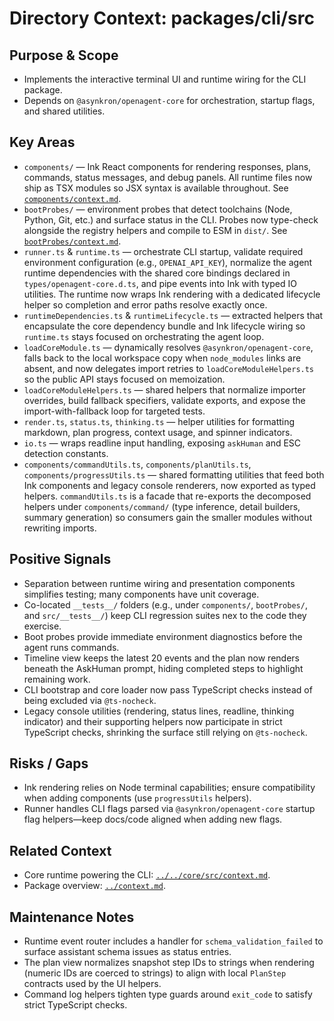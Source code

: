 # Directory Context: packages/cli/src

## Purpose & Scope

- Implements the interactive terminal UI and runtime wiring for the CLI package.
- Depends on `@asynkron/openagent-core` for orchestration, startup flags, and shared utilities.

## Key Areas

- `components/` — Ink React components for rendering responses, plans, commands, status messages, and debug panels. All runtime files now ship as TSX modules so JSX syntax is available throughout. See [`components/context.md`](components/context.md).
- `bootProbes/` — environment probes that detect toolchains (Node, Python, Git, etc.) and surface status in the CLI. Probes now type-check alongside the registry helpers and compile to ESM in `dist/`. See [`bootProbes/context.md`](bootProbes/context.md).
- `runner.ts` & `runtime.ts` — orchestrate CLI startup, validate required environment configuration (e.g., `OPENAI_API_KEY`), normalize the agent runtime dependencies with the shared core bindings declared in `types/openagent-core.d.ts`, and pipe events into Ink with typed IO utilities. The runtime now wraps Ink rendering with a dedicated lifecycle helper so completion and error paths resolve exactly once.
- `runtimeDependencies.ts` & `runtimeLifecycle.ts` — extracted helpers that encapsulate the core dependency bundle and Ink lifecycle wiring so `runtime.ts` stays focused on orchestrating the agent loop.
- `loadCoreModule.ts` — dynamically resolves `@asynkron/openagent-core`, falls back to the local workspace copy when `node_modules` links are absent, and now delegates import retries to `loadCoreModuleHelpers.ts` so the public API stays focused on memoization.
- `loadCoreModuleHelpers.ts` — shared helpers that normalize importer overrides, build fallback specifiers, validate exports, and expose the import-with-fallback loop for targeted tests.
- `render.ts`, `status.ts`, `thinking.ts` — helper utilities for formatting markdown, plan progress, context usage, and spinner indicators.
- `io.ts` — wraps readline input handling, exposing `askHuman` and ESC detection constants.
- `components/commandUtils.ts`, `components/planUtils.ts`, `components/progressUtils.ts` — shared formatting utilities that feed both Ink components and legacy console renderers, now exported as typed helpers. `commandUtils.ts` is a facade that re-exports the decomposed helpers under `components/command/` (type inference, detail builders, summary generation) so consumers gain the smaller modules without rewriting imports.

## Positive Signals

- Separation between runtime wiring and presentation components simplifies testing; many components have unit coverage.
- Co-located `__tests__/` folders (e.g., under `components/`, `bootProbes/`, and `src/__tests__/`) keep CLI regression suites nex
  to the code they exercise.
- Boot probes provide immediate environment diagnostics before the agent runs commands.
- Timeline view keeps the latest 20 events and the plan now renders beneath the AskHuman prompt, hiding completed steps to highlight remaining work.
- CLI bootstrap and core loader now pass TypeScript checks instead of being excluded via `@ts-nocheck`.
- Legacy console utilities (rendering, status lines, readline, thinking indicator) and their supporting helpers now participate in strict TypeScript checks, shrinking the surface still relying on `@ts-nocheck`.

## Risks / Gaps

- Ink rendering relies on Node terminal capabilities; ensure compatibility when adding components (use `progressUtils` helpers).
- Runner handles CLI flags parsed via `@asynkron/openagent-core` startup flag helpers—keep docs/code aligned when adding new flags.

## Related Context

- Core runtime powering the CLI: [`../../core/src/context.md`](../../core/src/context.md).
- Package overview: [`../context.md`](../context.md).

## Maintenance Notes

- Runtime event router includes a handler for `schema_validation_failed` to surface assistant schema issues as status entries.
- The plan view normalizes snapshot step IDs to strings when rendering (numeric IDs are coerced to strings) to align with local `PlanStep` contracts used by the UI helpers.
- Command log helpers tighten type guards around `exit_code` to satisfy strict TypeScript checks.

